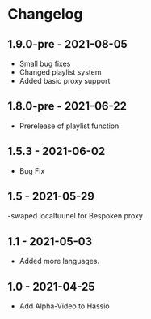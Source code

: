 # Changelog

## 1.9.0-pre - 2021-08-05
 - Small bug fixes
 - Changed playlist system
 - Added basic proxy support

## 1.8.0-pre - 2021-06-22
- Prerelease of playlist function

## 1.5.3 - 2021-06-02
- Bug Fix

## 1.5 - 2021-05-29
-swaped localtuunel for Bespoken proxy

## 1.1 - 2021-05-03
- Added more languages.

## 1.0 - 2021-04-25
- Add Alpha-Video to Hassio
